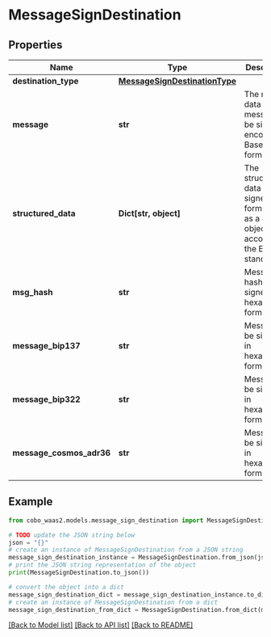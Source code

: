 # MessageSignDestination


## Properties

Name | Type | Description | Notes
------------ | ------------- | ------------- | -------------
**destination_type** | [**MessageSignDestinationType**](MessageSignDestinationType.md) |  | 
**message** | **str** | The raw data of the message to be signed, encoded in Base64 format. | 
**structured_data** | **Dict[str, object]** | The structured data to be signed, formatted as a JSON object according to the EIP-712 standard. | 
**msg_hash** | **str** | Message hash to be signed, in hexadecimal format. | 
**message_bip137** | **str** | Message to be signed, in hexadecimal format. | 
**message_bip322** | **str** | Message to be signed, in hexadecimal format. | 
**message_cosmos_adr36** | **str** | Message to be signed, in hexadecimal format. | 

## Example

```python
from cobo_waas2.models.message_sign_destination import MessageSignDestination

# TODO update the JSON string below
json = "{}"
# create an instance of MessageSignDestination from a JSON string
message_sign_destination_instance = MessageSignDestination.from_json(json)
# print the JSON string representation of the object
print(MessageSignDestination.to_json())

# convert the object into a dict
message_sign_destination_dict = message_sign_destination_instance.to_dict()
# create an instance of MessageSignDestination from a dict
message_sign_destination_from_dict = MessageSignDestination.from_dict(message_sign_destination_dict)
```
[[Back to Model list]](../README.md#documentation-for-models) [[Back to API list]](../README.md#documentation-for-api-endpoints) [[Back to README]](../README.md)


